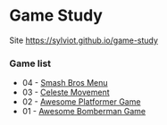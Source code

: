 # Game Study

Site https://sylviot.github.io/game-study

### Game list
  * 04 - [Smash Bros Menu](https://sylviot.github.io/game-study/SmashBrosMenu/Build/index.html)
  * 03 - [Celeste Movement](https://sylviot.github.io/game-study/CelesteMovement/Build/index.html)
  * 02 - [Awesome Platformer Game](https://sylviot.github.io/game-study/AwesomePlatformer/Build/index.html)
  * 01 - [Awesome Bomberman Game](https://sylviot.github.io/game-study/AwesomeBomberMan/Build/index.html)
  
